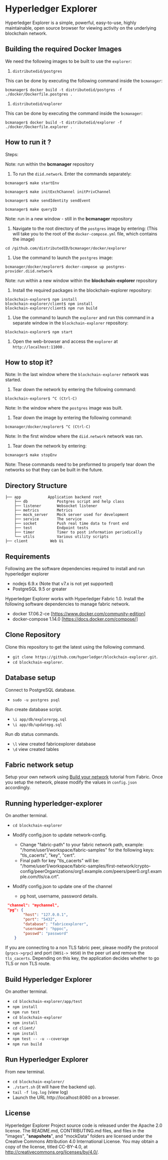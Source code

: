 Hyperledger Explorer
=======

Hyperledger Explorer is a simple, powerful, easy-to-use, highly maintainable, open source browser for viewing activity on the underlying blockchain network.

## Building the required Docker Images

We need the following images to be built to use the `explorer`:

1. `distributedid/postgres`

This can be done by executing the following command inside the `bcmanager`:

```
bcmanager$ docker build -t distributedid/postgres -f ./docker/Dockerfile.postgres .
```

1. `distributedid/explorer`

This can be done by executing the command inside the `bcmanager`:

```
bcmanager$ docker build -t distributedid/explorer -f ./docker/Dockerfile.explorer .
```

## How to run it ?

Steps:

Note: run within the __bcmanager__ repository

1. To run the `diid.network`. Enter the commands separately:

```
bcmanager$ make startEnv
```
```
bcmanager$ make initExchChannel initPrivChannel
```
```
bcmanager$ make sendIdentity sendEvent
```
```
bcmanager$ make queryID
```

Note: run in a new window - still in the __bcmanager__ repository

1. Navigate to the root directory of the `postgres` image by entering:
(This will take you to the root of the `docker-compose.yml` file, which contains the image)

```
cd /github.com/distributedID/bcmanager/docker/explorer
```

1. Use the command to launch the `postgres` image:

```
bcmanager/docker/explorer$ docker-compose up postgres-provider.diid.network
```

Note: run within a new window within the __blockchain-explorer__ repository

1. Install the required packages in the blockchain-explorer repository:

```
blockchain-explorer$ npm install
blockchain-explorer/client$ npm install
blockchain-explorer/client$ npm run build
```

1. Use the command to launch the `explorer` and run this command in a separate
window in the `blockchain-explorer` repository:

```
blockchain-explorer$ npm start
```

1. Open the web-browser and access the `explorer` at `http://localhost:11000` .


## How to stop it?

Note: In the last window where the `blockchain-explorer` network was started.

1. Tear down the network by entering the following command:
```
blockchain-explorer$ ^C (Ctrl-C)
```

Note: In the window where the `postgres` image was built.

1. Tear down the image by entering the following command:

```
bcmanager/docker/explorer$ ^C (Ctrl-C)
```

Note: In the first window where the `diid.network` network was ran.

1. Tear down the network by entering:

```
bcmanager$ make stopEnv
```

Note: These commands need to be preformed to properly tear down the networks so that they can be built in the future.


## Directory Structure
```
├── app            Application backend root
	├── db			   Postgres script and help class
	├── listener       Websocket listener
	├── metrics        Metrics
	├── mock_server	   Mock server used for development
	├── service        The service
	├── socket		   Push real time data to front end
	├── test		   Endpoint tests
	├── timer          Timer to post information periodically
	└── utils          Various utility scripts
├── client          Web Ui

```


## Requirements

Following are the software dependencies required to install and run hyperledger explorer
* nodejs 6.9.x (Note that v7.x is not yet supported)
* PostgreSQL 9.5 or greater

Hyperledger Explorer works with Hyperledger Fabric 1.0.  Install the following software dependencies to manage fabric network.
* docker 17.06.2-ce [https://www.docker.com/community-edition]
* docker-compose 1.14.0 [https://docs.docker.com/compose/]

## Clone Repository

Clone this repository to get the latest using the following command.

- `git clone https://github.com/hyperledger/blockchain-explorer.git`.
- `cd blockchain-explorer`.

## Database setup

Connect to PostgreSQL database.

- `sudo -u postgres psql`

Run create database script.

- `\i app/db/explorerpg.sql`
- `\i app/db/updatepg.sql`

Run db status commands.

- `\l` view created fabricexplorer database
- `\d` view created tables

## Fabric network setup

 Setup your own network using [Build your network](http://hyperledger-fabric.readthedocs.io/en/latest/build_network.html) tutorial from Fabric. Once you setup the network, please modify the values in `config.json` accordingly.

## Running hyperledger-explorer

On another terminal.

- `cd blockchain-explorer`
- Modify config.json to update network-config.
	- Change "fabric-path" to your fabric network path,
	example: "/home/user1/workspace/fabric-samples" for the following keys: "tls_cacerts", "key", "cert".
	- Final path for key "tls_cacerts" will be:  "/home/user1/workspace/fabric-samples/first-network/crypto-config/peerOrganizations/org1.example.com/peers/peer0.org1.example.com/tls/ca.crt".

- Modify config.json to update one of the channel
	- pg host, username, password details.
```json
 "channel": "mychannel",
 "pg": {
		"host": "127.0.0.1",
		"port": "5432",
		"database": "fabricexplorer",
		"username": "hppoc",
		"passwd": "password"
	}
```

If you are connecting to a non TLS fabric peer, please modify the
protocol (`grpcs->grpc`) and port (`9051-> 9050`) in the peer url and remove the `tls_cacerts`. Depending on this key, the application decides whether to go TLS or non TLS route.

## Build Hyperledger Explorer

On another terminal.

- `cd blockchain-explorer/app/test`
- `npm install`
- `npm run test`
- `cd blockchain-explorer`
- `npm install`
- `cd client/`
- `npm install`
- `npm test -- -u --coverage`
- `npm run build`

## Run Hyperledger Explorer

From new terminal.

- `cd blockchain-explorer/`
- `./start.sh`  (it will have the backend up).
- `tail -f log.log` (view log)
- Launch the URL http://localhost:8080 on a browser.

## License

Hyperledger Explorer Project source code is released under the Apache 2.0 license. The README.md, CONTRIBUTING.md files, and files in the "images", "__snapshots__", and "mockData" folders are licensed under the Creative Commons Attribution 4.0 International License. You may obtain a copy of the license, titled CC-BY-4.0, at http://creativecommons.org/licenses/by/4.0/.
